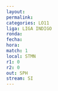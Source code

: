 ```yaml
---
layout: 
permalink: 
categories: LO11
liga: LIGA INDIGO
ronda: 
fecha: 
hora: 
match: 1
local: STMN
r1: 0
r2: 0
out: SPH
stream: SI
---
```

